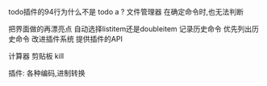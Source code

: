 todo插件的94行为什么不是 todo a ?
文件管理器
在确定命令时,也无法判断

把界面做的再漂亮点
自动选择listitem还是doubleitem
记录历史命令
优先列出历史命令
改进插件系统
提供插件的API

计算器
剪贴板
kill

插件:
各种编码,进制转换
